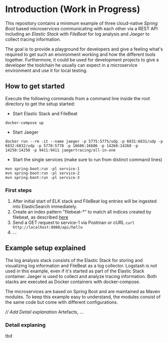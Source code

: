 # Introduction (Work in Progress)

This repository contains a minimum example of three cloud-native _Spring Boot_ based microservices communicating with 
each other via a 
REST API including an _Elastic Stack_ with _FileBeat_ for log analysis and _Jaeger_ to collect tracing information.

The goal is to provide a playground for developers and give a feeling what's required to get such an environment 
working and how the different tools together. Furthermore, it could be used for development projects to give a developer the 
toolchain he usually can expect in a microservice environment and use it for local testing.

## How to get started
Execute the following commands from a command line inside the root directory to get the setup started: 

* Start Elastic Stack and FileBeat 
```commandline
docker-compose up
```

* Start Jaeger 
```commandline
docker run --rm -it --name jaeger -p 5775:5775/udp -p 6831:6831/udp -p 6832:6832/udp -p 5778:5778 -p 16686:16686 -p 14268:14268 -p 14250:14250 -p 9411:9411 jaegertracing/all-in-one
```

* Start the single services (make sure to run from distinct command lines)
```commandline
mvn spring-boot:run -pl service-1
mvn spring-boot:run -pl service-2
mvn spring-boot:run -pl service-3
```

### First steps
1. After initial start of ELK stack and FileBeat log entries will be ingested into ElasticSearch immediately.
2. Create an index pattern "filebeat-*" to match all indices created by filebeat, as described [here](https://www.sarulabs.com/post/5/2019-08-12/sending-docker-logs-to-elasticsearch-and-kibana-with-filebeat.html)
3. Send a GET request to service-1 via Postman or cURL `curl http://localhost:8080/api/hello`
4. ...


## Example setup explained

The log analysis stack consists of the Elastic Stack for storing and visualizing log information and FileBeat as a
log collector. Logstash is not used in this example, even if it's started as part of the Elastic Stack container.
Jaeger is used to collect and analyze tracing information.
Both stacks are executed as Docker containers with docker-compose.

The microservices are based on Spring Boot and are maintained as Maven modules. To keep this example easy to
understand, the modules consist of the same code but come with different configurations.

_// Add Detail explanation_
Artefacts, ...

### Detail explaning
tbd




